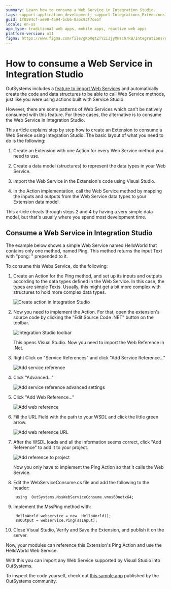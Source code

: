 ```yaml
---
summary: Learn how to consume a Web Service in Integration Studio.
tags: support-application_development; support-Integrations_Extensions; support-Integrations_Extensions-featured
guid: 1f0594cf-ae90-4a94-bcb6-8abc93f7ce5f
locale: en-us
app_type: traditional web apps, mobile apps, reactive web apps
platform-version: o11
figma: https://www.figma.com/file/gKoXqtZTY2IJjyMWschrRB/Integrations?node-id=1242:275
---
```


# How to consume a Web Service in Integration Studio

OutSystems includes a [feature to import Web Services](https://success.outsystems.com/Documentation/11/Extensibility_and_Integration/SOAP/Consuming_SOAP_Web_Services) and automatically create the code and data structures to be able to call Web Service methods, just like you were using actions built with Service Studio.

However, there are some patterns of Web Services which can't be natively consumed with this feature. For these cases, the alternative is to consume the Web Service in Integration Studio.

This article explains step by step how to create an Extension to consume a Web Service using Integration Studio. The basic layout of what you need to do is the following:

1. Create an Extension with one Action for every Web Service method you need to use.

1. Create a data model (structures) to represent the data types in your Web Service.

1. Import the Web Service in the Extension's code using Visual Studio.

1. In the Action implementation, call the Web Service method by mapping the inputs and outputs from the Web Service data types to your Extension data model.

This article cheats through steps 2 and 4 by having a very simple data model, but that's usually where you spend most development time.

## Consume a Web Service in Integration Studio

The example below shows a simple Web Service named HelloWorld that contains only one method, named Ping. This method returns the input Text with "pong: " prepended to it.

To consume this Webs Service, do the following:

1. Create an Action for the Ping method, and set up its inputs and outputs according to the data types defined in the Web Service. In this case, the types are simple Texts. Usually, this might get a bit more complex with structures to hold more complex data types.

    ![Create action in Integration Studio](images/How-to-consume-a-Web-Service-in-Integration-Studio_0.png)

1. Now you need to implement the Action. For that, open the extension's source code by clicking the "Edit Source Code .NET" button on the toolbar.

    ![Integration Studio toolbar](images/How-to-consume-a-Web-Service-in-Integration-Studio_1.png)

    This opens Visual Studio. Now you need to import the Web Reference in .Net.

1. Right Click on "Service References" and click "Add Service Reference..."

    ![Add service reference](images/How-to-consume-a-Web-Service-in-Integration-Studio_2.png)

1. Click "Advanced..."

    ![Add service reference advanced settings](images/How-to-consume-a-Web-Service-in-Integration-Studio_3.png)

1. Click "Add Web Reference..."

    ![Add web reference](images/How-to-consume-a-Web-Service-in-Integration-Studio_4.png)

1. Fill the URL Field with the path to your WSDL and click the little green arrow.

    ![Add web reference URL](images/How-to-consume-a-Web-Service-in-Integration-Studio_5.png)

1. After the WSDL loads and all the information seems correct, click "Add Reference" to add it to your project.

    ![Add reference to project](images/How-to-consume-a-Web-Service-in-Integration-Studio_6.png)

    Now you only have to implement the Ping Action so that it calls the Web Service.

1. Edit the WebServiceConsume.cs file and add the following to the header:

        using  OutSystems.NssWebServiceConsume.vmos60netx64;

1. Implement the MssPing method with:

        HelloWorld webservice = new  HelloWorld();
        ssOutput = webservice.Ping(ssInput);

1. Close Visual Studio, Verify and Save the Extension, and publish it on the server.

Now, your modules can reference this Extension's Ping Action and use the HelloWorld Web Service.

With this you can import any Web Service supported by Visual Studio into OutSystems.

To inspect the code yourself, check out [this sample app](https://www.outsystems.com/forge/component-overview/7374/webservice-via-extension-sample-app) published by the OutSystems community.
